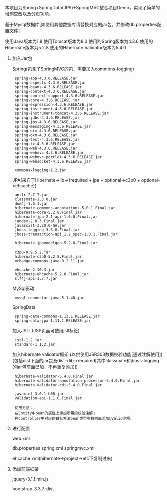 本项目为Spring+SpringData(JPA)+SpringMVC整合项目Demo，实现了简单的增删查改以及分页功能。

基于Mysql数据库[如使用其他数据库请替换对应的jar包，并修改db.properties配置文件]

使用Java版本为1.8
使用Tomcat版本为8.0
使用的Spring版本为4.3.6
使用的Hibernate版本为5.2.8
使用的Hibernate Validator版本为5.4.0

1. 加入Jar包

	Spring(包含了SpringMVC的包，需要加入commons-logging)

		spring-aop-4.3.6.RELEASE.jar
		spring-aspects-4.3.6.RELEASE.jar
		spring-beans-4.3.6.RELEASE.jar
		spring-context-4.3.6.RELEASE.jar
		spring-context-support-4.3.6.RELEASE.jar
		spring-core-4.3.6.RELEASE.jar
		spring-expression-4.3.6.RELEASE.jar
		spring-instrument-4.3.6.RELEASE.jar
		spring-instrument-tomcat-4.3.6.RELEASE.jar
		spring-jdbc-4.3.6.RELEASE.jar
		spring-jms-4.3.6.RELEASE.jar
		spring-messaging-4.3.6.RELEASE.jar
		spring-orm-4.3.6.RELEASE.jar
		spring-oxm-4.3.6.RELEASE.jar
		spring-test-4.3.6.RELEASE.jar
		spring-tx-4.3.6.RELEASE.jar
		spring-web-4.3.6.RELEASE.jar
		spring-webmvc-4.3.6.RELEASE.jar
		spring-webmvc-portlet-4.3.6.RELEASE.jar
		spring-websocket-4.3.6.RELEASE.jar

		commons-logging-1.2.jar

	JPA(来自于Hibernate->lib->{required + jpa + optional->c3p0 + optional->ehcache})

		antlr-2.7.7.jar
		classmate-1.3.0.jar
		dom4j-1.6.1.jar
		hibernate-commons-annotations-5.0.1.Final.jar
		hibernate-core-5.2.8.Final.jar
		hibernate-jpa-2.1-api-1.0.0.Final.jar
		jandex-2.0.3.Final.jar
		javassist-3.20.0-GA.jar
		jboss-logging-3.3.0.Final.jar
		jboss-transaction-api_1.2_spec-1.0.1.Final.jar

		hibernate-jpamodelgen-5.2.8.Final.jar

		c3p0-0.9.5.2.jar
		hibernate-c3p0-5.2.8.Final.jar
		mchange-commons-java-0.2.11.jar

		ehcache-2.10.3.jar
		hibernate-ehcache-5.2.8.Final.jar
		slf4j-api-1.7.7.jar

	MySql驱动

		mysql-connector-java-5.1.40.jar

	SpringData

		spring-data-commons-1.13.1.RELEASE.jar
		spring-data-jpa-1.11.1.RELEASE.jar

	加入JSTL(JSP页面可使用jstl标签)

		jstl-1.2.jar
		standard-1.1.2.jar

	加入hibernate validator框架
		(以供使用JSR303数据校验功能[通过注解使用])
		(包括dist下面的jar包及dist->lib->required[其中classmate和jboss-logging的jar包前面已加，不再重复添加])

		hibernate-validator-5.4.0.Final.jar
		hibernate-validator-annotation-processor-5.4.0.Final.jar
		hibernate-validator-cdi-5.4.0.Final.jar

		javax.el-3.0.1-b08.jar
		validation-api-1.1.0.Final.jar

		使用方法：
		在Entity中bean的属性上添加所需的校验注解；
		在Controller中对应的目标方法bean类型参数前面添加@Valid注解。

2. 进行配置

	web.xml
	
	db.properties
	spring.xml
	springmvc.xml
	
	ehcache.xml(hibernate->project->etc下复制过来)
	
3. 添加前端框架

	jquery-3.1.1.min.js
	
	bootstrap-3.3.7-dist
	
	
	
	
	
	
	
	
	
	
	
	
